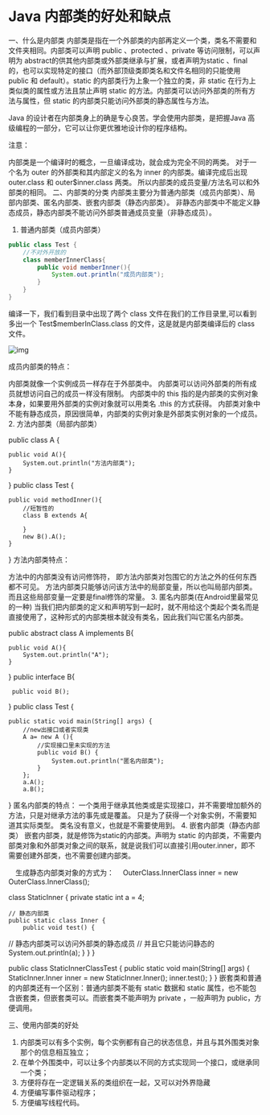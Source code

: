 # Java 内部类的好处和缺点

一、什么是内部类
内部类是指在一个外部类的内部再定义一个类，类名不需要和文件夹相同。内部类可以声明 public 、protected 、private 等访问限制，可以声明为 abstract的供其他内部类或外部类继承与扩展，或者声明为static 、final 的，也可以实现特定的接口（而外部顶级类即类名和文件名相同的只能使用 public 和 default）。static 的内部类行为上象一个独立的类，非 static 在行为上类似类的属性或方法且禁止声明 static 的方法。内部类可以访问外部类的所有方法与属性，但 static 的内部类只能访问外部类的静态属性与方法。

Java 的设计者在内部类身上的确是专心良苦。学会使用内部类，是把握Java 高级编程的一部分，它可以让你更优雅地设计你的程序结构。

注意：

内部类是一个编译时的概念，一旦编译成功，就会成为完全不同的两类。
对于一个名为 outer 的外部类和其内部定义的名为 inner 的内部类。编译完成后出现 outer.class 和 outer$inner.class 两类。
所以内部类的成员变量/方法名可以和外部类的相同。
二、内部类的分类
内部类主要分为普通内部类（成员内部类）、局部内部类、匿名内部类、嵌套内部类（静态内部类）。
非静态内部类中不能定义静态成员，静态内部类不能访问外部类普通成员变量（非静态成员）。

1. 普通内部类（成员内部类）

```java
public class Test {
    //不对外开放的
    class memberInnerClass{
        public void memberInner(){
            System.out.println("成员内部类");
        }
    }
}

```

编译一下，我们看到目录中出现了两个 class 文件在我们的工作目录里,可以看到多出一个 Test$memberInClass.class 的文件，这是就是内部类编译后的 class 文件。

![img](https://upload-images.jianshu.io/upload_images/2139461-55a04aa94f1a97b2.png)



成员内部类的特点：

内部类就像一个实例成员一样存在于外部类中。
内部类可以访问外部类的所有成员就想访问自己的成员一样没有限制。
内部类中的 this 指的是内部类的实例对象本身，如果要用外部类的实例对象就可以用类名 .this 的方式获得。
内部类对象中不能有静态成员，原因很简单，内部类的实例对象是外部类实例对象的一个成员。
2. 方法内部类（局部内部类）

public class A {

    public void A(){
        System.out.println("方法内部类");
    }

}
public class Test {
    
    public void methodInner(){
        //短暂性的
        class B extends A{
            
        }
        new B().A();
    }
}
方法内部类特点：

方法中的内部类没有访问修饰符， 即方法内部类对包围它的方法之外的任何东西都不可见。
方法内部类只能够访问该方法中的局部变量，所以也叫局部内部类。而且这些局部变量一定要是final修饰的常量。
3. 匿名内部类(在Android里最常见的一种)
  当我们把内部类的定义和声明写到一起时，就不用给这个类起个类名而是直接使用了，这种形式的内部类根本就没有类名，因此我们叫它匿名内部类。

public abstract class A implements B{

    public void A(){
        System.out.println("A");
    }

}
 public interface B{
     
     public void B();

 }
public class Test {

    public static void main(String[] args) {
        //new出接口或者实现类
        A a= new A (){
            //实现接口里未实现的方法
            public void B() {
                System.out.println("匿名内部类");
            }
        };
        a.A();
        a.B();
}
匿名内部类的特点：
一个类用于继承其他类或是实现接口，并不需要增加额外的方法，只是对继承方法的事先或是覆盖。
只是为了获得一个对象实例，不需要知道其实际类型。
类名没有意义，也就是不需要使用到。
4. 嵌套内部类（静态内部类）
  嵌套内部类，就是修饰为static的内部类。声明为 static 的内部类，不需要内部类对象和外部类对象之间的联系，就是说我们可以直接引用outer.inner，即不需要创建外部类，也不需要创建内部类。

　生成静态内部类对象的方式为：
　OuterClass.InnerClass inner = new OuterClass.InnerClass();

class StaticInner {
    private static int a = 4;

    // 静态内部类
    public static class Inner {
        public void test() {
// 静态内部类可以访问外部类的静态成员
// 并且它只能访问静态的
            System.out.println(a);
        }
    }
}

public class StaticInnerClassTest {
    public static void main(String[] args) {
        StaticInner.Inner inner = new StaticInner.Inner();
        inner.test();
    }
}
嵌套类和普通的内部类还有一个区别：普通内部类不能有 static 数据和 static 属性，也不能包含嵌套类，但嵌套类可以。而嵌套类不能声明为 private ，一般声明为 public，方便调用。

三、使用内部类的好处
1. 内部类可以有多个实例，每个实例都有自己的状态信息，并且与其外围类对象那个的信息相互独立；
2. 在单个外围类中，可以让多个内部类以不同的方式实现同一个接口，或继承同一个类；
3. 方便将存在一定逻辑关系的类组织在一起，又可以对外界隐藏
4. 方便编写事件驱动程序；
5. 方便编写线程代码。

